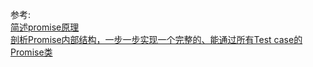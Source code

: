 


参考:   
[简述promise原理](https://juejin.im/post/5ac5c4465188255c3200f51d)     
[剖析Promise内部结构，一步一步实现一个完整的、能通过所有Test case的Promise类](https://github.com/xieranmaya/blog/issues/3)